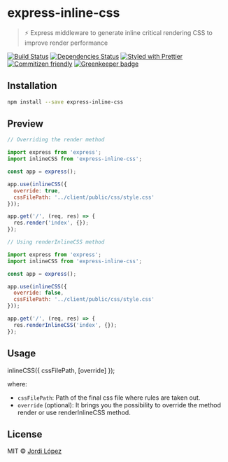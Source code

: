 # express-inline-css
> :zap: Express middleware to generate inline critical rendering CSS to improve render performance

[![Build Status](https://img.shields.io/travis/jlopezxs/express-inline-css.svg)](https://travis-ci.org/jlopezxs/express-inline-css)
[![Dependencies Status](https://david-dm.org/jlopezxs/express-inline-css/status.svg)](https://david-dm.org/jlopezxs/express-inline-css)
[![Styled with Prettier](https://img.shields.io/badge/styled_with-prettier-ff69b4.svg)](https://github.com/prettier/prettier)
[![Commitizen friendly](https://img.shields.io/badge/commitizen-friendly-brightgreen.svg)](http://commitizen.github.io/cz-cli/)
[![Greenkeeper badge](https://badges.greenkeeper.io/jlopezxs/node-package-starter.svg)](https://greenkeeper.io/)

## Installation

```sh
npm install --save express-inline-css
```

## Preview
```js
// Overriding the render method

import express from 'express';
import inlineCSS from 'express-inline-css';

const app = express();

app.use(inlineCSS({
  override: true,
  cssFilePath: '../client/public/css/style.css'
}));

app.get('/', (req, res) => {
  res.render('index', {});
});

```

```js
// Using renderInlineCSS method

import express from 'express';
import inlineCSS from 'express-inline-css';

const app = express();

app.use(inlineCSS({
  override: false,
  cssFilePath: '../client/public/css/style.css'
}));

app.get('/', (req, res) => {
  res.renderInlineCSS('index', {});
});

```

## Usage

inlineCSS({ cssFilePath, [override] });
<!-- {.font-large} -->
where:

- `cssFilePath`: Path of the final css file where rules are taken out.
- `override` (optional): It brings you the possibility to override the method render or use renderInlineCSS method.

## License

MIT © [Jordi López](http://jlopezxs.github.io)
